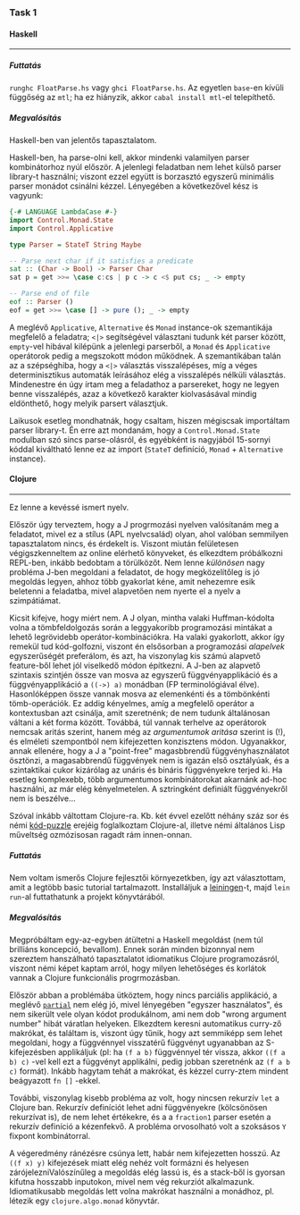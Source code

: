 ### Task 1

#### Haskell
---

##### Futtatás

`runghc FloatParse.hs` vagy `ghci FloatParse.hs`. Az egyetlen `base`-en kívüli függőség az `mtl`;
ha ez hiányzik, akkor `cabal install mtl`-el telepíthető.

##### Megvalósítás

Haskell-ben van jelentős tapasztalatom. 

Haskell-ben, ha parse-olni kell, akkor mindenki valamilyen parser kombinátorhoz nyúl először. A jelenlegi feladatban
nem lehet külső parser library-t használni; viszont ezzel együtt is borzasztó egyszerű minimális parser monádot 
csinálni kézzel. Lényegében a következővel kész is vagyunk:

```haskell
{-# LANGUAGE LambdaCase #-}
import Control.Monad.State
import Control.Applicative

type Parser = StateT String Maybe

-- Parse next char if it satisfies a predicate
sat :: (Char -> Bool) -> Parser Char
sat p = get >>= \case c:cs | p c -> c <$ put cs; _ -> empty

-- Parse end of file
eof :: Parser ()
eof = get >>= \case [] -> pure (); _ -> empty
```

A meglévő `Applicative`, `Alternative` és `Monad` instance-ok szemantikája megfelelő a feladatra; `<|>` segítségével
választani tudunk két parser között, `empty`-vel hibával kilépünk a jelenlegi parserből, a `Monad` és
`Applicative` operátorok pedig a megszokott módon működnek. A szemantikában talán az a szépséghiba, hogy a `<|>`
választás visszalépéses, míg a véges determinisztikus automaták leírásához elég a visszalépés nélküli választás. 
Mindenestre én úgy írtam meg a feladathoz a parsereket, hogy ne legyen benne visszalépés, azaz a következő
karakter kiolvasásával mindig eldönthető, hogy melyik parsert választjuk. 

Laikusok esetleg mondhatnák, hogy csaltam, hiszen mégiscsak importáltam parser library-t. Én erre azt mondanám, hogy
a `Control.Monad.State` modulban szó sincs parse-olásról, és egyébként is nagyjából 15-sornyi kóddal kiváltható lenne
ez az import (`StateT` definíció, `Monad` + `Alternative` instance). 


#### Clojure
---

Ez lenne a kevéssé ismert nyelv. 

Először úgy terveztem, hogy a J progrmozási nyelven valósítanám meg a feladatot,
mivel ez a stílus (APL nyelvcsalád) olyan, ahol valóban semmilyen tapasztalatom nincs, és érdekelt is. Viszont miután
felületesen végigszkenneltem az online elérhető könyveket, és elkezdtem próbálkozni REPL-ben, inkább bedobtam a törülközőt.
Nem lenne *különösen* nagy probléma J-ben megoldani a feladatot, de hogy megközelítőleg is jó megoldás legyen, ahhoz
több gyakorlat kéne, amit nehezemre esik beletenni a feladatba, mivel alapvetően nem nyerte el a nyelv a szimpátiámat.

Kicsit kifejve, hogy miért nem. A J olyan, mintha valaki Huffman-kódolta volna a tömbfeldolgozás során a leggyakoribb
programozási mintákat a lehető legrövidebb operátor-kombinációkra. Ha valaki gyakorlott, akkor így remekül tud kód-golfozni,
viszont én elsősorban a programozási *alapelvek* egyszerűségét preferálom, és azt, ha viszonylag kis számú alapvető
feature-ből lehet jól viselkedő módon építkezni. A J-ben az alapvető szintaxis szintjén össze van mosva az
egyszerű függvényapplikáció és a függvényapplikáció a `((->) a)` monádban (FP terminológiával élve). Hasonlóképpen 
össze vannak mosva az elemenkénti és a tömbönkénti tömb-operációk. Ez addig kényelmes, amíg a megfelelő operátor a
kontextusban azt csinálja, amit szeretnénk; de nem tudunk általánosan váltani a két forma között. Továbbá, túl vannak terhelve 
az operátorok nemcsak aritás szerint, hanem még az *argumentumok aritása* szerint is (!), és elméleti szempontból nem kifejezetten 
konzisztens módon. Ugyanakkor, annak ellenére, hogy a J a "point-free" magasbbrendű függvényhasználatot ösztönzi, 
a magasabbrendű függvények nem is igazán első osztályúak, és a szintaktikai cukor kizárólag az unáris és bináris függvényekre terjed ki. 
Ha esetleg komplexebb, több argumentumos kombinátorokat akarnánk ad-hoc használni, az már elég kényelmetelen. A sztringként
definiált függvényekről nem is beszélve...

Szóval inkább váltottam Clojure-ra. Kb. két évvel ezelőtt néhány száz sor és némi [kód-puzzle](http://www.4clojure.com/)
erejéig foglalkoztam Clojure-al, illetve némi általános Lisp műveltség ozmózisosan ragadt rám innen-onnan.

##### Futtatás

Nem voltam ismerős Clojure fejlesztői környezetkben, így azt választottam, amit a legtöbb basic tutorial tartalmazott.
Installáljuk a [leiningen](http://leiningen.org/)-t, majd `lein run`-al futtathatunk a projekt könyvtárából.

##### Megvalósítás

Megpróbáltam egy-az-egyben átültetni a Haskell megoldást (nem túl brilliáns koncepció, bevallom). Ennek során
minden bizonnyal nem szereztem hanszálható tapasztalatot idiomatikus Clojure programozásról, viszont némi képet
kaptam arról, hogy milyen lehetőséges és korlátok vannak a Clojure funkcionális progrmozásban.

Először abban a problémába ütköztem, hogy nincs parciális applikáció, a meglévő [`partial`](https://clojuredocs.org/clojure.core/partial) nem elég jó, mivel lényegében "egyszer használatos", és
nem sikerült vele olyan kódot produkálnom, ami nem dob "wrong argument number" hibát váratlan helyeken. Elkezdtem keresni
automatikus curry-ző makrókat, és találtam is, viszont úgy tűnik, hogy azt semmiképp sem lehet megoldani, hogy a
függvénnyel visszatérű függvényt ugyanabban az S-kifejezésben applikáljuk (pl: ha  `(f a b)` függvénnyel tér vissza,
akkor `((f a b) c)` -vel kell ezt a függvényt applikálni, pedig jobban szeretnénk az `(f a b c)` formát). Inkább 
hagytam tehát a makrókat, és kézzel curry-ztem mindent beágyazott `fn []` -ekkel. 

További, viszonylag kisebb probléma az volt, hogy nincsen rekurzív `let` a Clojure ban. Rekurzív definíciót lehet
adni függvényekre (kölcsönösen rekurzívat is), de nem lehet értékekre, és a a `fraction1` parser esetén a rekurzív
definíció a kézenfekvő. A probléma orvosolható volt a szoksásos `Y` fixpont kombinátorral. 

A végeredmény ránézésre csúnya lett, habár nem kifejezetten hosszú. Az `((f x) y)` kifejezések miatt elég nehéz volt
formázni és helyesen zárójelezniValószínűleg a megoldás elég lassú is,
és a stack-ből is gyorsan kifutna hosszabb inputokon, mivel nem vég rekurziót alkalmazunk. Idiomatikusabb megoldás
lett volna makrókat használni a monádhoz, pl. létezik egy `clojure.algo.monad` könyvtár.







